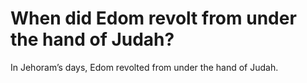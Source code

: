 # When did Edom revolt from under the hand of Judah?

In Jehoram’s days, Edom revolted from under the hand of Judah.
